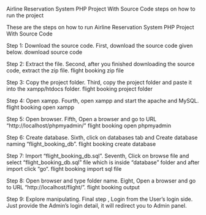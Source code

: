 Airline Reservation System PHP Project With Source Code steps on how to run the project


These are the steps on how to run Airline Reservation System PHP Project With Source Code

Step 1: Download the source code.
First, download the source code given below.
download source code

Step 2: Extract the file.
Second, after you finished downloading the source code, extract the zip file.
flight booking zip file

Step 3: Copy the project folder.
Third, copy the project folder and paste it into the xampp/htdocs folder.
flight booking project folder

Step 4: Open xampp.
Fourth, open xampp and start the apache and MySQL.
flight booking open xampp

Step 5: Open browser.
Fifth, Open a browser and go to URL “http://localhost/phpmyadmin/”
flight booking open phpmyadmin

Step 6: Create database.
Sixth, click on databases tab and Create database naming “flight_booking_db”.
flight booking create database

Step 7: Import “flight_booking_db.sql”.
Seventh, Click on browse file and select “flight_booking_db.sql” file which is inside “database” folder and after import click “go“.
flight booking import sql file

Step 8: Open browser and type folder name.
Eight, Open a browser and go to URL “http://localhost/flight/”.
flight booking output

Step 9: Explore manipulating.
Final step , Login from the User’s login side. Just provide the Admin’s login detail, it will redirect you to Admin panel.